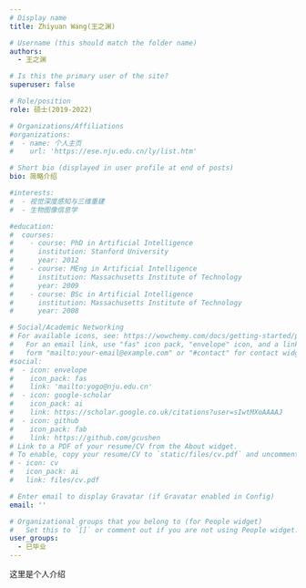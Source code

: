 ```yaml
---
# Display name
title: Zhiyuan Wang(王之渊)

# Username (this should match the folder name)
authors:
  - 王之渊

# Is this the primary user of the site?
superuser: false

# Role/position
role: 硕士(2019-2022)

# Organizations/Affiliations
#organizations:
#  - name: 个人主页
#    url: 'https://ese.nju.edu.cn/ly/list.htm'

# Short bio (displayed in user profile at end of posts)
bio: 简略介绍

#interests:
#  - 视觉深度感知与三维重建
#  - 生物图像信息学

#education:
#  courses:
#    - course: PhD in Artificial Intelligence
#      institution: Stanford University
#      year: 2012
#    - course: MEng in Artificial Intelligence
#      institution: Massachusetts Institute of Technology
#      year: 2009
#    - course: BSc in Artificial Intelligence
#      institution: Massachusetts Institute of Technology
#      year: 2008

# Social/Academic Networking
# For available icons, see: https://wowchemy.com/docs/getting-started/page-builder/#icons
#   For an email link, use "fas" icon pack, "envelope" icon, and a link in the
#   form "mailto:your-email@example.com" or "#contact" for contact widget.
#social:
#  - icon: envelope
#    icon_pack: fas
#    link: 'mailto:yogo@nju.edu.cn'
#  - icon: google-scholar
#    icon_pack: ai
#    link: https://scholar.google.co.uk/citations?user=sIwtMXoAAAAJ
#  - icon: github
#    icon_pack: fab
#    link: https://github.com/gcushen
# Link to a PDF of your resume/CV from the About widget.
# To enable, copy your resume/CV to `static/files/cv.pdf` and uncomment the lines below.
# - icon: cv
#   icon_pack: ai
#   link: files/cv.pdf

# Enter email to display Gravatar (if Gravatar enabled in Config)
email: ''

# Organizational groups that you belong to (for People widget)
#   Set this to `[]` or comment out if you are not using People widget.
user_groups:
  - 已毕业
---
```


这里是个人介绍